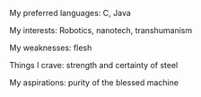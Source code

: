 My preferred languages: C, Java

My interests: Robotics, nanotech, transhumanism

My weaknesses: flesh

Things I crave: strength and certainty of steel

My aspirations: purity of the blessed machine

